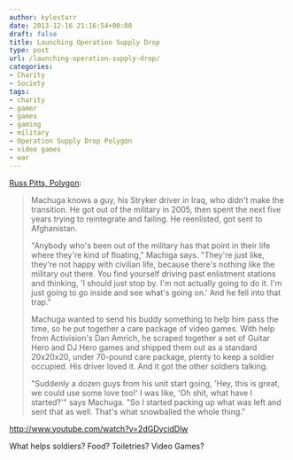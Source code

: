 ```yaml
---
author: kylestarr
date: 2013-12-16 21:16:54+00:00
draft: false
title: Launching Operation Supply Drop
type: post
url: /launching-operation-supply-drop/
categories:
- Charity
- Society
tags:
- charity
- gamer
- games
- gaming
- military
- Operation Supply Drop Polygon
- video games
- war
---
```


[Russ Pitts, Polygon](http://www.polygon.com/2013/12/16/5179074/launching-operation-supply-drop):

> Machuga knows a guy, his Stryker driver in Iraq, who didn't make the transition. He got out of the military in 2005, then spent the next five years trying to reintegrate and failing. He reenlisted, got sent to Afghanistan.
>
> "Anybody who's been out of the military has that point in their life where they're kind of floating," Machiga says. "They're just like, they're not happy with civilian life, because there's nothing like the military out there. You find yourself driving past enlistment stations and thinking, 'I should just stop by. I'm not actually going to do it. I'm just going to go inside and see what's going on.' And he fell into that trap."
>
> Machuga wanted to send his buddy something to help him pass the time, so he put together a care package of video games. With help from Activision's Dan Amrich, he scraped together a set of Guitar Hero and DJ Hero games and shipped them out as a standard 20x20x20, under 70-pound care package, plenty to keep a soldier occupied. His driver loved it. And it got the other soldiers talking.
>
> "Suddenly a dozen guys from his unit start going, 'Hey, this is great, we could use some love too!' I was like, 'Oh shit, what have I started?'" says Machuga. "So I started packing up what was left and sent that as well. That's what snowballed the whole thing."

<http://www.youtube.com/watch?v=2dGDycidDlw>

What helps soldiers? Food? Toiletries? Video Games?

